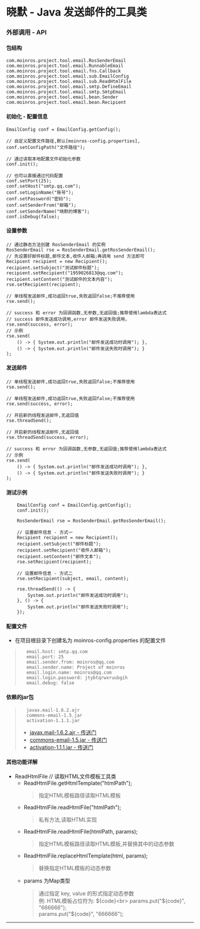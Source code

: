 晓默 - Java 发送邮件的工具类
==========

### 外部调用 - API ###

#### 包结构 ####
    com.moinros.project.tool.email.RosSenderEmail
    com.moinros.project.tool.email.RunnableEmail
    com.moinros.project.tool.email.fns.Callback
    com.moinros.project.tool.email.sub.EmailConfig
    com.moinros.project.tool.email.sub.ReadHtmlFile
    com.moinros.project.tool.email.smtp.DefineEmail
    com.moinros.project.tool.email.smtp.SmtpEmail
    com.moinros.project.tool.email.bean.Sender
    com.moinros.project.tool.email.bean.Recipient
    
#### 初始化 - 配置信息 ####
    EmailConfig conf = EmailConfig.getConfig();
    
    // 自定义配置文件路径,默认[moinros-config.properties],
    conf.setConfigPath("文件路径");
    
    // 通过读取本地配置文件初始化参数
    conf.init();

    // 也可以直接通过代码配置
    conf.setPort(25);
    conf.setHost("smtp.qq.com");
    conf.setLoginName("账号");
    conf.setPassword("密码");
    conf.setSenderFrom("邮箱");
    conf.setSenderName("晓默的博客");
    conf.isDebug(false);
        
#### 设置参数 ####
    // 通过静态方法创建 RosSenderEmail 的实例
    RosSenderEmail rse = RosSenderEmail.getRosSenderEmail();
    // 先设置好邮件标题,邮件文本,收件人邮箱;再调用 send 方法即可
    Recipient recipient = new Recipient();
    recipient.setSubject("测试邮件标题");
    recipient.setRecipient("1959026813@qq.com");
    recipient.setContent("测试邮件的文本内容");
    rse.setRecipient(recipient);
    
    // 单线程发送邮件,成功返回true,失败返回false;不推荐使用
    rse.send();
    
    // success 和 error 为回调函数,无参数,无返回值;推荐使用lambda表达式
    // success 邮件发送成功调用,error 邮件发送失败调用，
    rse.send(success, error);
    // 示例
    rse.send(
        () -> { System.out.println("邮件发送成功时调用"); },
        () -> { System.out.println("邮件发送失败时调用"); }
    );
    
#### 发送邮件 ####
    // 单线程发送邮件,成功返回true,失败返回false;不推荐使用
    rse.send();
    
    // 单线程发送邮件,成功返回true,失败返回false;不推荐使用
    rse.send(success, error);
    
    // 开启新的线程发送邮件,无返回值
    rse.threadSend();
    
    // 开启新的线程发送邮件,无返回值
    rse.threadSend(success, error);
    
    // success 和 error 为回调函数,无参数,无返回值;推荐使用lambda表达式
    // 示例
    rse.send(
        () -> { System.out.println("邮件发送成功时调用"); },
        () -> { System.out.println("邮件发送失败时调用"); }
    );
    
#### 测试示例 ####
		EmailConfig conf = EmailConfig.getConfig();
		conf.init();

		RosSenderEmail rse = RosSenderEmail.getRosSenderEmail();
		
		// 设置邮件信息 - 方式一
		Recipient recipient = new Recipient();
		recipient.setSubject("邮件标题");
		recipient.setRecipient("收件人邮箱");
		recipient.setContent("邮件文本");
		rse.setRecipient(recipient);
		
        // 设置邮件信息 - 方式二
        rse.setRecipient(subject, email, content);
        
		rse.threadSend(() -> {
			System.out.println("邮件发送成功时调用");
		}, () -> {
			System.out.println("邮件发送失败时调用");
		});
		
#### 配置文件 ####
*   在项目根目录下创建名为 moinros-config.properties 的配置文件
>       email.host: smtp.qq.com
>       email.port: 25
>       email.sender.from: moinros@qq.com
>       email.sender.name: Project of moinros
>       email.login.name: moinros@qq.com
>       email.login.password: jtybtqrwxruubgih
>       email.debug: false   
#### 依赖的jar包 ####
>       javax.mail-1.6.2.ajr 
>       commons-email-1.5.jar
>       activation-1.1.1.jar
> + [javax.mail-1.6.2.ajr - 传送门](https://mvnrepository.com/artifact/com.sun.mail/javax.mail)
> + [commons-email-1.5.jar - 传送门](https://mvnrepository.com/artifact/org.apache.commons/commons-email)
> + [activation-1.1.1.jar - 传送门](https://mvnrepository.com/artifact/javax.activation/activation)

#### 其他功能详解 ####
* ReadHtmlFile // 读取HTML文件模板工具类
    * ReadHtmlFile.getHtmlTemplate("htmlPath");
        > 指定HTML模板路径读取HTML模板
    * ReadHtmlFile.readHtmlFile("htmlPath");
        > 私有方法,读取HTML实现
    * ReadHtmlFile.readHtmlFile(htmlPath, params);
        > 指定HTML模板路径读取HTML模板,并替换其中的动态参数
    * ReadHtmlFile.replaceHtmlTemplate(html, params);
        > 替换指定HTML模板的动态参数
    * params 为Map类型
        >   通过指定 key, value 的形式指定动态参数<br>
            例: HTML模板占位符为: ${code}<br>
            params.put("${code}", "666666");<br>
            params.put("${code}", "666666");<br>
----------